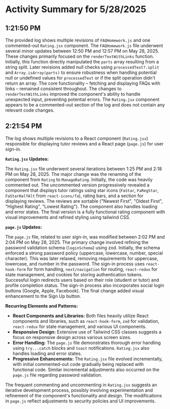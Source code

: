 # Activity Summary for 5/28/2025

## 1:21:50 PM
The provided log shows multiple revisions of `FAQHomework.js` and one commented-out `Rating.jsx` component.  The `FAQHomework.js` file underwent several minor updates between 12:50 PM and 12:57 PM on May 28, 2025.  These changes primarily focused on the `renderTextWithLinks` function. Initially, this function directly manipulated the `parts` array resulting from a string split. Later revisions added null checks using `processedText?.split` and `Array.isArray(parts)` to ensure robustness when handling potential null or undefined values for `processedText` or if the split operation didn't return an array.  The core functionality – fetching and displaying FAQs with links – remained consistent throughout.  The changes to `renderTextWithLinks` improved the component's ability to handle unexpected input, preventing potential errors.  The `Rating.jsx` component appears to be a commented-out section of the log and does not contain any relevant code changes.


## 2:21:54 PM
The log shows multiple revisions to a React component (`Rating.jsx`) responsible for displaying tutor reviews and a React page (`page.js`) for user sign-in.

**`Rating.jsx` Updates:**

The `Rating.jsx` file underwent several iterations between 1:25 PM and 2:18 PM on May 28, 2025.  The major change was the renaming of the component from `Rating` to `ManageRating`.  Initially, the code was heavily commented out.  The uncommented version progressively revealed a component that displays tutor ratings using star icons (`FaStar`, `FaRegStar`, `FaStarHalfAlt` from `react-icons/fa`), rating bars, and a section for displaying reviews. The reviews are sortable ("Newest First", "Oldest First", "Highest Rating", "Lowest Rating").  The component also handles loading and error states.  The final version is a fully functional rating component with visual improvements and refined styling using tailwind CSS.


**`page.js` Updates:**

The `page.js` file, related to user sign-in, was modified between 2:02 PM and 2:04 PM on May 28, 2025. The primary change involved refining the password validation schema (`loginSchema`) using zod.  Initially, the schema enforced a strong password policy (uppercase, lowercase, number, special character). This was later relaxed, removing requirements for uppercase, lowercase, and number in the password.  The sign-in process uses `react-hook-form` for form handling, `next/navigation` for routing, `react-redux` for state management, and cookies for storing authentication tokens. Successful login redirects users based on their role (student or tutor) and profile completion status.  The sign-in process also incorporates social login buttons (Google, Apple, Facebook).  The final change added visual enhancement to the Sign Up button.


**Recurring Elements and Patterns:**

* **React Components and Libraries:**  Both files heavily utilize React components and libraries, such as `react-hook-form`, `zod` for validation, `react-redux` for state management, and various UI components.
* **Responsive Design:**  Extensive use of Tailwind CSS classes suggests a focus on responsive design across various screen sizes.
* **Error Handling:** The `page.js` file demonstrates thorough error handling using `try...catch` blocks and `toast` notifications.  `Rating.jsx` also handles loading and error states.
* **Progressive Enhancements:** The `Rating.jsx` file evolved incrementally, with initial commented-out code gradually being replaced with functional code.  Similar incremental adjustments also occurred on the `page.js` file regarding password validation.


The frequent commenting and uncommenting in `Rating.jsx` suggests an iterative development process, possibly involving experimentation and refinement of the component's functionality and design.  The modifications in `page.js` reflect adjustments to security policies and UI improvements.
